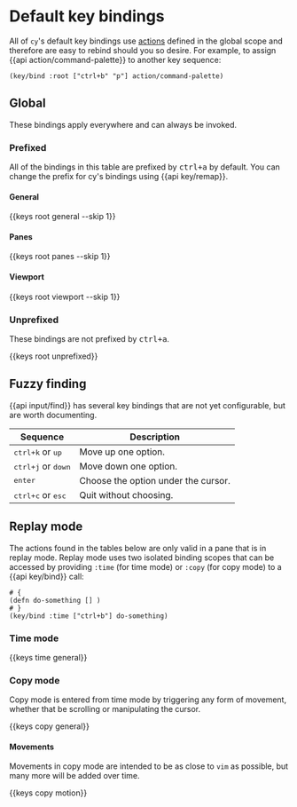 # Default key bindings

All of `cy`'s default key bindings use [actions](./keybindings.md#actions) defined in the global scope and therefore are easy to rebind should you so desire. For example, to assign {{api action/command-palette}} to another key sequence:

```janet
(key/bind :root ["ctrl+b" "p"] action/command-palette)
```

## Global

These bindings apply everywhere and can always be invoked.

### Prefixed

All of the bindings in this table are prefixed by <kbd>ctrl+a</kbd> by default. You can change the prefix for cy's bindings using {{api key/remap}}.

#### General

{{keys root general --skip 1}}

#### Panes

{{keys root panes --skip 1}}

#### Viewport

{{keys root viewport --skip 1}}

### Unprefixed

These bindings are not prefixed by <kbd>ctrl+a</kbd>.

{{keys root unprefixed}}

## Fuzzy finding

{{api input/find}} has several key bindings that are not yet configurable, but are worth documenting.

| Sequence                             | Description                         |
| ------------------------------------ | ----------------------------------- |
| <kbd>ctrl+k</kbd> or <kbd>up</kbd>   | Move up one option.                 |
| <kbd>ctrl+j</kbd> or <kbd>down</kbd> | Move down one option.               |
| <kbd>enter</kbd>                     | Choose the option under the cursor. |
| <kbd>ctrl+c</kbd> or <kbd>esc</kbd>  | Quit without choosing.              |

## Replay mode

The actions found in the tables below are only valid in a pane that is in replay mode. Replay mode uses two isolated binding scopes that can be accessed by providing `:time` (for time mode) or `:copy` (for copy mode) to a {{api key/bind}} call:

```janet
# {
(defn do-something [] )
# }
(key/bind :time ["ctrl+b"] do-something)
```

### Time mode

{{keys time general}}

### Copy mode

Copy mode is entered from time mode by triggering any form of movement, whether that be scrolling or manipulating the cursor.

{{keys copy general}}

#### Movements

Movements in copy mode are intended to be as close to `vim` as possible, but many more will be added over time.

{{keys copy motion}}
